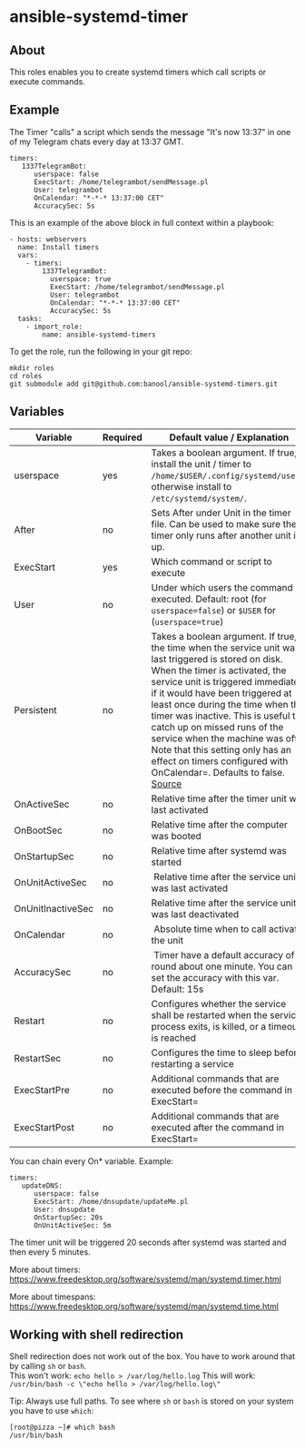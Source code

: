 # ansible-systemd-timer

## About
This roles enables you to create systemd timers which call scripts or execute commands.

## Example

The Timer "calls" a script which sends the message "It's now 13:37" in one of my Telegram chats every day at 13:37 GMT.

```
timers:
   1337TelegramBot:
      userspace: false
      ExecStart: /home/telegrambot/sendMessage.pl
      User: telegrambot
      OnCalendar: "*-*-* 13:37:00 CET"
      AccuracySec: 5s
```

This is an example of the above block in full context within a playbook:

```
- hosts: webservers
  name: Install timers
  vars:
    - timers:
        1337TelegramBot:
          userspace: true
          ExecStart: /home/telegrambot/sendMessage.pl
          User: telegrambot
          OnCalendar: "*-*-* 13:37:00 CET"
          AccuracySec: 5s
  tasks:
    - import_role:
        name: ansible-systemd-timers
```

To get the role, run the following in your git repo:
```
mkdir roles
cd roles
git submodule add git@github.com:banool/ansible-systemd-timers.git
```

## Variables

| Variable | Required |  Default value / Explanation |
|----------|----------|------------------------------|
| userspace | yes | Takes a boolean argument. If true, install the unit / timer to `/home/$USER/.config/systemd/user/`, otherwise install to `/etc/systemd/system/`. |
| After | no | Sets After under Unit in the timer file. Can be used to make sure the timer only runs after another unit is up. |
| ExecStart | yes | Which command or script to execute |
| User | no | Under which users the command is executed. Default: root (for `userspace=false`) or `$USER` for (`userspace=true`) |
| Persistent | no | Takes a boolean argument. If true, the time when the service unit was last triggered is stored on disk. When the timer is activated, the service unit is triggered immediately if it would have been triggered at least once during the time when the timer was inactive. This is useful to catch up on missed runs of the service when the machine was off. Note that this setting only has an effect on timers configured with OnCalendar=. Defaults to false. [Source](https://www.freedesktop.org/software/systemd/man/systemd.timer.html) |
| OnActiveSec | no | Relative time after the timer unit was last activated |
| OnBootSec | no | Relative time after the computer was booted |
| OnStartupSec | no | Relative time after systemd was started |
| OnUnitActiveSec | no | Relative time after the service unit was last activated |
| OnUnitInactiveSec | no | Relative time after the service unit was last deactivated |
| OnCalendar | no | Absolute time when to call activate the unit |
| AccuracySec | no | Timer have a default accuracy of round about one minute. You can set the accuracy with this var. Default: 15s |
| Restart | no | Configures whether the service shall be restarted when the service process exits, is killed, or a timeout is reached |
| RestartSec | no | Configures the time to sleep before restarting a service |
| ExecStartPre | no | Additional commands that are executed before the command in ExecStart= |
| ExecStartPost | no | Additional commands that are executed after the command in ExecStart= |

You can chain every On* variable. Example:

```
timers:
   updateDNS:
      userspace: false
      ExecStart: /home/dnsupdate/updateMe.pl
      User: dnsupdate
      OnStartupSec: 20s
      OnUnitActiveSec: 5m
```

The timer unit will be triggered 20 seconds after systemd was started and then every 5 minutes.

More about timers: https://www.freedesktop.org/software/systemd/man/systemd.timer.html

More about timespans: https://www.freedesktop.org/software/systemd/man/systemd.time.html

## Working with shell redirection

Shell redirection does not work out of the box. You have to work around that by calling `sh` or `bash`.   
This won't work: `echo hello > /var/log/hello.log`
This will work: `/usr/bin/bash -c \"echo hello > /var/log/hello.log\"`

Tip: Always use full paths. To see where `sh` or `bash` is stored on your system you have to use `which`:

```
[root@pizza ~]# which bash
/usr/bin/bash
```
